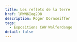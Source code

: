 ```yaml
---
title: Les reflets de la terre
href: lRWN6Iog2D8
description: Roger Dornseiffer
tags:
  - Expositions CAW Walferdange
detail: false
---
```

